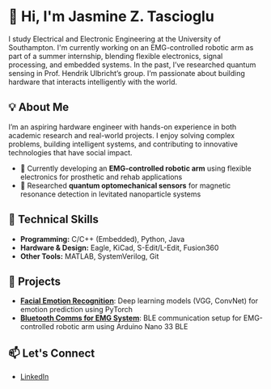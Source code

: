 # 👋 Hi, I'm Jasmine Z. Tascioglu

I study Electrical and Electronic Engineering at the University of Southampton. I'm currently working on an EMG-controlled robotic arm as part of a summer internship, blending flexible electronics, signal processing, and embedded systems. In the past, I’ve researched quantum sensing in Prof. Hendrik Ulbricht’s group. I’m passionate about building hardware that interacts intelligently with the world.

## 💡 About Me

I’m an aspiring hardware engineer with hands-on experience in both academic research and real-world projects. I enjoy solving complex problems, building intelligent systems, and contributing to innovative technologies that have social impact.

- 🦾 Currently developing an **EMG-controlled robotic arm** using flexible electronics for prosthetic and rehab applications  
- 🧠 Researched **quantum optomechanical sensors** for magnetic resonance detection in levitated nanoparticle systems  

## 🔧 Technical Skills

- **Programming:** C/C++ (Embedded), Python, Java  
- **Hardware & Design:** Eagle, KiCad, S-Edit/L-Edit, Fusion360  
- **Other Tools:** MATLAB, SystemVerilog, Git

## 🧪 Projects

- [**Facial Emotion Recognition**](https://github.com/zeyneptascioglu/facial_recognition): Deep learning models (VGG, ConvNet) for emotion prediction using PyTorch  
- [**Bluetooth Comms for EMG System**](https://github.com/zeyneptascioglu/bluetooth-comms): BLE communication setup for EMG-controlled robotic arm using Arduino Nano 33 BLE  

## 📫 Let's Connect

- [LinkedIn](https://www.linkedin.com/in/jasmine-z-t-0226551b7/)
